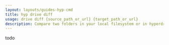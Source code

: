 ```yaml
---
layout: layouts/guides-hyp-cmd
title: hyp drive diff
usage: drive diff {source_path_or_url} {target_path_or_url}
description: Compare two folders in your local filesystem or in hyperdrives. Can optionally "commit" the difference.
---
```


todo